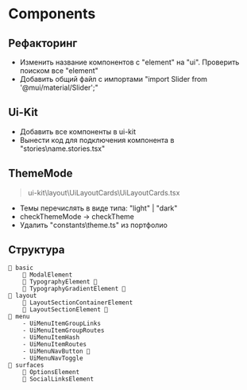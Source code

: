 # Components

## Рефакторинг

- Изменить название компонентов с "element" на "ui". Проверить поиском все "element"
- Добавить общий файл с импортами "import Slider from '@mui/material/Slider';"

## Ui-Kit

- Добавить все компоненты в ui-kit
- Вынести код для подключения компонента в "stories\name.stories.tsx"

## ThemeMode

> ui-kit\layout\UiLayoutCards\UiLayoutCards.tsx

- Темы перечислять в виде типа: "light" | "dark"
- checkThemeMode -> checkTheme
- Удалить "constants\theme.ts" из портфолио

## Структура

```
📂 basic
    📑 ModalElement
    📑 TypographyElement 💎
    📑 TypographyGradientElement 💎
📂 layout
    📑 LayoutSectionContainerElement
    📑 LayoutSectionElement 💎
📂 menu
    - UiMenuItemGroupLinks
    - UiMenuItemGroupRoutes
    - UiMenuItemHash
    - UiMenuItemRoutes
    - UiMenuNavButton 💎
    - UiMenuNavToggle
📂 surfaces
    📑 OptionsElement
    📑 SocialLinksElement
```
